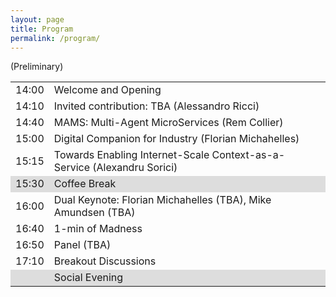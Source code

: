 ```yaml
---
layout: page
title: Program
permalink: /program/
---
```


(Preliminary)

<table>
	<thead></thead>
	<tr>
		<td>14:00</td>
		<td> Welcome and Opening </td>
	</tr>
	<tr>
		<td>14:10</td>
		<td> Invited contribution: TBA (Alessandro Ricci)</td>
	</tr>
	<tr>
		<td>14:40</td>
		<td> MAMS: Multi-Agent MicroServices (Rem Collier) </td>
	</tr>
	<tr>
		<td>15:00</td>
		<td> Digital Companion for Industry (Florian Michahelles) </td>
	</tr>
	<tr>
		<td>15:15</td>
		<td> Towards Enabling Internet-Scale Context-as-a-Service (Alexandru Sorici) </td>
	</tr>
	<tr style="background-color: #dddddd">
		<td>15:30</td>
		<td>Coffee Break</td>
	</tr>
	<tr>
		<td>16:00</td>
		<td>Dual Keynote: Florian Michahelles (TBA), Mike Amundsen (TBA)</td>
	</tr>
	<tr>
		<td>16:40</td>
		<td> 1-min of Madness </td>
	</tr>
	<tr>
		<td>16:50</td>
		<td> Panel (TBA) </td>
	</tr>
	<tr>
		<td>17:10</td>
		<td> Breakout Discussions </td>
	</tr>
	<tr style="background-color: #dddddd">
		<td></td>
		<td>Social Evening</td>
	</tr>
</table>